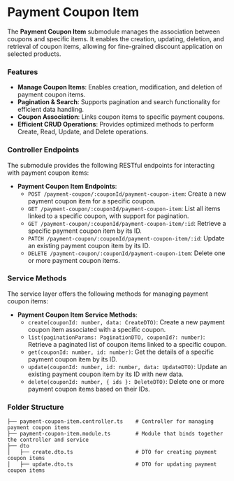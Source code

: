 # Payment Coupon Item

The **Payment Coupon Item** submodule manages the association between coupons and specific items. It enables the creation, updating, deletion, and retrieval of coupon items, allowing for fine-grained discount application on selected products.

### Features

- **Manage Coupon Items**: Enables creation, modification, and deletion of payment coupon items.
- **Pagination & Search**: Supports pagination and search functionality for efficient data handling.
- **Coupon Association**: Links coupon items to specific payment coupons.
- **Efficient CRUD Operations**: Provides optimized methods to perform Create, Read, Update, and Delete operations.

### Controller Endpoints

The submodule provides the following RESTful endpoints for interacting with payment coupon items:

- **Payment Coupon Item Endpoints**:
  - `POST /payment-coupon/:couponId/payment-coupon-item`: Create a new payment coupon item for a specific coupon.
  - `GET /payment-coupon/:couponId/payment-coupon-item`: List all items linked to a specific coupon, with support for pagination.
  - `GET /payment-coupon/:couponId/payment-coupon-item/:id`: Retrieve a specific payment coupon item by its ID.
  - `PATCH /payment-coupon/:couponId/payment-coupon-item/:id`: Update an existing payment coupon item by its ID.
  - `DELETE /payment-coupon/:couponId/payment-coupon-item`: Delete one or more payment coupon items.

### Service Methods

The service layer offers the following methods for managing payment coupon items:

- **Payment Coupon Item Service Methods**:
  - `create(couponId: number, data: CreateDTO)`: Create a new payment coupon item associated with a specific coupon.
  - `list(paginationParams: PaginationDTO, couponId?: number)`: Retrieve a paginated list of coupon items linked to a specific coupon.
  - `get(couponId: number, id: number)`: Get the details of a specific payment coupon item by its ID.
  - `update(couponId: number, id: number, data: UpdateDTO)`: Update an existing payment coupon item by its ID with new data.
  - `delete(couponId: number, { ids }: DeleteDTO)`: Delete one or more payment coupon items based on their IDs.

### Folder Structure

```plaintext
├── payment-coupon-item.controller.ts    # Controller for managing payment coupon items
├── payment-coupon-item.module.ts        # Module that binds together the controller and service
├── dto
│   ├── create.dto.ts                    # DTO for creating payment coupon items
│   ├── update.dto.ts                    # DTO for updating payment coupon items
```
